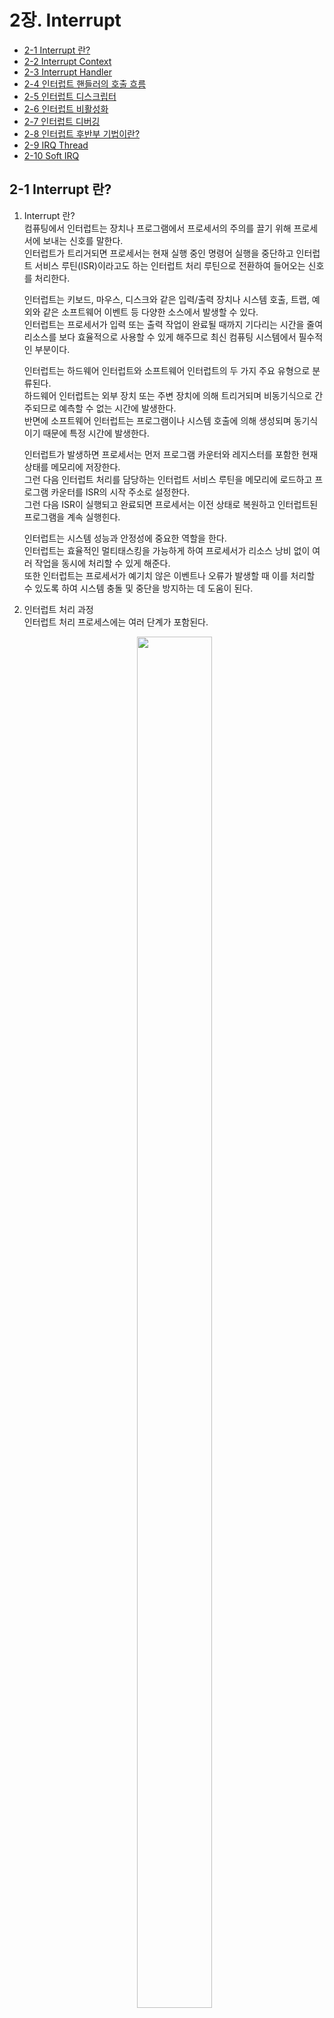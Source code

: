 # 2장. Interrupt

  * [2-1 Interrupt 란?](#2-1-interrupt-란)
  * [2-2 Interrupt Context](#2-2-interrupt-context)
  * [2-3 Interrupt Handler](#2-3-interrupt-handler)
  * [2-4 인터럽트 핸들러의 호출 흐름](#2-4-인터럽트-핸들러의-호출-흐름)
  * [2-5 인터럽트 디스크립터](#2-5-인터럽트-디스크립터)
  * [2-6 인터럽트 비활성화](#2-6-인터럽트-비활성화)
  * [2-7 인터럽트 디버깅](#2-7-인터럽트-디버깅)
  * [2-8 인터럽트 후반부 기법이란?](#2-8-인터럽트-후반부-기법이란)
  * [2-9 IRQ Thread](#2-9-irq-thread)
  * [2-10 Soft IRQ](#2-10-soft-irq)

## 2-1 Interrupt 란?
  1. Interrupt 란?  
      컴퓨팅에서 인터럽트는 장치나 프로그램에서 프로세서의 주의를 끌기 위해 프로세서에 보내는 신호를 말한다.  
      인터럽트가 트리거되면 프로세서는 현재 실행 중인 명령어 실행을 중단하고 인터럽트 서비스 루틴(ISR)이라고도 하는 인터럽트 처리 루틴으로 전환하여 들어오는 신호를 처리한다.

      인터럽트는 키보드, 마우스, 디스크와 같은 입력/출력 장치나 시스템 호출, 트랩, 예외와 같은 소프트웨어 이벤트 등 다양한 소스에서 발생할 수 있다.  
      인터럽트는 프로세서가 입력 또는 출력 작업이 완료될 때까지 기다리는 시간을 줄여 리소스를 보다 효율적으로 사용할 수 있게 해주므로 최신 컴퓨팅 시스템에서 필수적인 부분이다.

      인터럽트는 하드웨어 인터럽트와 소프트웨어 인터럽트의 두 가지 주요 유형으로 분류된다.  
      하드웨어 인터럽트는 외부 장치 또는 주변 장치에 의해 트리거되며 비동기식으로 간주되므로 예측할 수 없는 시간에 발생한다.  
      반면에 소프트웨어 인터럽트는 프로그램이나 시스템 호출에 의해 생성되며 동기식이기 때문에 특정 시간에 발생한다.

      인터럽트가 발생하면 프로세서는 먼저 프로그램 카운터와 레지스터를 포함한 현재 상태를 메모리에 저장한다.  
      그런 다음 인터럽트 처리를 담당하는 인터럽트 서비스 루틴을 메모리에 로드하고 프로그램 카운터를 ISR의 시작 주소로 설정한다.  
      그런 다음 ISR이 실행되고 완료되면 프로세서는 이전 상태로 복원하고 인터럽트된 프로그램을 계속 실행힌다.

      인터럽트는 시스템 성능과 안정성에 중요한 역할을 한다.  
      인터럽트는 효율적인 멀티태스킹을 가능하게 하여 프로세서가 리소스 낭비 없이 여러 작업을 동시에 처리할 수 있게 해준다.  
      또한 인터럽트는 프로세서가 예기치 않은 이벤트나 오류가 발생할 때 이를 처리할 수 있도록 하여 시스템 충돌 및 중단을 방지하는 데 도움이 된다.  

  2. 인터럽트 처리 과정  
    인터럽트 처리 프로세스에는 여러 단계가 포함된다.  

      <center><img src="../images/2.interrupt/Interrupt_Handling_Process.png" width="50%" height="75%"></center>

      1. 인터럽트 발생  
        인터럽트 처리 프로세스의 첫 번째 단계는 인터럽트 발생이다.  
        인터럽트는 키보드, 마우스 또는 디스크 드라이브와 같은 하드웨어 장치 또는 장치 드라이버 또는 운영 체제 서비스와 같은 소프트웨어 프로그램에 의해 발생할 수 있다.
      2. 인터럽트 알림  
        인터럽트가 발생하면 하드웨어 장치 또는 프로그램이 프로세서에 신호를 보내 인터럽트를 알린다.  
        이 신호는 일반적으로 장치 또는 프로그램을 프로세서에 연결하는 전용 회선인 하드웨어 인터럽트 라인을 통해 전송된다.
      3. 인터럽트 승인  
        프로세서는 인터럽트 신호를 승인하여 장치 또는 프로그램에 요청을 수신했음을 알려야한다.  
        이는 인터럽트 라인을 통해 승인 신호를 다시 전송하여 수행된다.
      4. 인터럽트 처리  
        인터럽트가 승인되면 프로세서는 인터럽트의 원인을 파악하고 적절한 인터럽트 핸들러 루틴을 실행해야 한다.  
        이 루틴은 인터럽트 요청을 처리하도록 특별히 설계된 코드 조각이다.
      5. 인터럽트 서비스  
        인터럽트 핸들러 루틴은 인터럽트 요청을 처리하는 데 필요한 작업을 수행한다.  
        여기에는 장치에서 데이터 읽기, 장치에 데이터 쓰기 또는 인터럽트 처리에 필요한 기타 작업 수행이 포함될 수 있다.
      6. 인터럽트 완료  
        인터럽트가 처리되면 프로세서는 인터럽트 요청이 완료되었음을 나타내는 신호를 장치 또는 프로그램에 보낸다.  
        그러면 장치 또는 프로그램이 정상 작동을 재개할 수 있다.

      요약하면 인터럽트 처리 프로세스에는 인터럽트 발생, 알림, 승인, 처리, 서비스 및 완료를 포함한 여러 단계가 포함된다.  
      각 단계는 컴퓨터 시스템의 효율적인 작동에 매우 중요하며 시스템 충돌이나 성능 문제를 방지하기 위해 신중하게 관리해야 한다.

## 2-2 Interrupt Context  
  1. 인터럽트 컨텍스트란?  
      인터럽트가 발생하면 프로세서는 현재 실행을 중지하고 인터럽트 핸들러 루틴으로 제어권을 넘긴다.  
      인터럽트 핸들러 루틴은 인터럽트 컨텍스트라는 특수 실행 컨텍스트에서 실행된다.  
      인터럽트 컨텍스트는 다른 시스템 작업을 방해하지 않고 빠르고 효율적으로 작업을 수행해야 하므로 프로세서의 일반 실행 컨텍스트와 다르다.

      * 인터럽트 컨텍스트의 특징  
        1. 인터럽트를 처리하는 동안에만 존재하는 임시 컨텍스트
        2. 프로세서의 일반 실행 컨텍스트보다 높은 우선 순위로 실행
        3. 시스템 리소스에 대한 액세스가 제한됨
        4. 다른 시스템 작업을 방해하지 않도록 작업을 빠르고 효율적으로 완료해야 함
        5. 중단된 프로세스의 상태를 저장하고 복원할 수 있어야 함

  2. 인터럽트 컨텍스트가 중요한 이유  
      인터럽트 컨텍스트가 중요한 이유는 시스템이 다른 시스템 작업을 방해하지 않고 인터럽트를 빠르고 효율적으로 처리할 수 있기 때문이다.  
      인터럽트는 하드웨어 오류나 사용자 입력과 같이 즉각적인 주의가 필요한 이벤트를 처리하는 데 사용된다.  
      만약, 인터럽트 핸들러 루틴이 작업을 완료하는 데 시간이 너무 오래 걸린다면 다른 시스템 작업을 방해하고 시스템 불안정을 초래할 수 있다.

      인터럽트 컨텍스트는 인터럽트된 프로세스의 상태를 저장하고 복원하는 메커니즘을 제공하므로 인터럽트 컨텍스트도 중요하다.  
      인터럽트가 발생하면 프로세서는 인터럽트된 프로세스의 상태를 저장하고 인터럽트 핸들러 루틴에 제어권을 넘긴다.  
      그러면 인터럽트 처리기 루틴은 해당 상태를 저장하고 필요에 따라 인터럽트된 프로세스의 상태를 수정할 수 있다.  
      인터럽트 처리기 루틴이 완료되면 인터럽트된 프로세스의 상태를 복원하고 제어권을 다시 인터럽트된 프로세스로 전송한다.

## 2-3 Interrupt Handler  
  인터럽트 핸들러는 인터럽트가 감지될 때 실행되는 작은 코드 조각이다.  
  인터럽트 핸들러는 운영 체제의 중요한 부분이며 입출력 작업, 장치 드라이버 및 기타 저수준 시스템 기능을 처리하는 데 사용된다.

  1. 인터럽트 핸들러란?  
      인터럽트 핸들러는 인터럽트에 대한 응답으로 실행되는 함수이다.  
      인터럽트가 발생하면 프로세서는 현재 프로그램의 실행을 중지하고 인터럽트 핸들러에 제어권을 넘긴다.  
      인터럽트 핸들러는 인터럽트를 처리하고 인터럽트된 프로그램에 제어권을 다시 돌려주는 역할을 한다.

      인터럽트 핸들러는 다음과 같은 다양한 시스템 기능에 사용된다.  

      * 장치 드라이버: 인터럽트 핸들러는 하드 드라이브, 키보드, 네트워크 어댑터와 같은 장치에서 생성된 하드웨어 인터럽트를 처리하는 데 사용된다.  
      * 입력/출력 작업: 인터럽트 핸들러는 디스크 읽기 및 쓰기, 네트워크 트래픽 및 기타 데이터 전송과 같은 입력/출력 작업을 관리하는 데 사용된다.
      * 시스템 호출: 인터럽트 핸들러는 사용자 프로그램이 만든 시스템 호출을 처리하는 데 사용된다.

  2. 인터럽트 벡터란?  
      인터럽트 벡터는 인터럽트를 해당 인터럽트 핸들러에 매핑하는 데 사용되는 데이터 구조이다.  
      각 인터럽트에는 고유한 인터럽트 번호가 할당되며, 이 번호는 인터럽트 벡터 테이블의 색인을 생성하는 데 사용된다.  
      인터럽트 벡터 테이블에는 가능한 각 인터럽트에 대한 인터럽트 핸들러 루틴에 대한 포인터 목록이 포함되어 있다.

      인터럽트가 트리거되면 CPU는 인터럽트 벡터 테이블에서 해당 항목을 조회하여 해당 인터럽트에 대한 인터럽트 핸들러 루틴의 주소를 찾는다.  
      그런 다음 이 주소가 프로그램 카운터(PC) 레지스터에 로드되어 CPU가 인터럽트 핸들러 코드를 실행하기 시작한다.

      인터럽트 벡터는 시스템의 하드웨어 계층과 소프트웨어 계층 사이에 추상화 수준을 제공하는 데 사용된다.  
      이를 통해 운영 체제는 기본 하드웨어 플랫폼에 관계없이 일관된 방식으로 인터럽트를 처리할 수 있다.

      * 인터럽트 벡터 테이블  
        인터럽트 벡터 테이블은 운영 체제에서 인터럽트를 관리하는 데 사용되는 데이터 구조이다.  
        인터럽트 번호를 해당 인터럽트 핸들러에 매핑하는 테이블이다.  
        인터럽트 벡터 테이블은 일반적으로 메모리에 저장되며 시스템 시작 중에 운영 체제에 의해 초기화된다.

        인터럽트 벡터 테이블의 각 항목에는 해당 인터럽트 번호에 대한 인터럽트 처리기 루틴의 주소가 포함되어 있다.  
        인터럽트가 발생하면 CPU는 인터럽트 번호를 사용하여 인터럽트 벡터 테이블을 인덱싱하여 인터럽트 핸들러 루틴의 주소를 찾는다.

      * 인터럽트 벡터 테이블 관리  
        인터럽트 벡터 테이블은 일반적으로 운영 체제에서 관리한다.  
        운영 체제는 시스템 시작 시 테이블을 초기화하고 런타임 중에 필요에 따라 업데이트할 책임이 있다.

        일부 운영 체제에서는 사용자 수준 프로그램이 인터럽트 벡터 테이블의 항목을 수정하여 자체 인터럽트 핸들러를 설치할 수 있다.  
        그러나 이는 일반적으로 특정 인터럽트에 대해서만 허용되며 일반적으로 권한이 있는 사용자로 제한된다.

## 2-4 인터럽트 핸들러의 호출 흐름  
  인터럽트 서비스 루틴(ISR)이라고도 하는 인터럽트 핸들러는 하드웨어 인터럽트 서비스를 담당하는 운영 체제 커널의 중요한 부분이다.  
  하드웨어 장치에서 인터럽트가 발생하면 프로세서는 현재 작업을 일시 중단하고 인터럽트 핸들러로 제어권을 전송한다.
  
  1. 인터럽트 벡터 테이블  
      하드웨어 장치가 인터럽트를 생성하면 프로세서에 신호를 보내면 프로세서는 현재 프로그램의 실행을 중지하고 인터럽트 벡터 테이블로 알려진 특정 메모리 위치로 점프한다.  
      인터럽트 벡터 테이블은 각 장치에 대한 인터럽트 핸들러의 메모리 주소를 포함하는 포인터 테이블이다.

      프로세서는 장치에서 생성된 인터럽트 번호를 사용하여 인터럽트 벡터 테이블에 인덱싱하고 해당 인터럽트 처리기의 주소를 가져온다.  
      그런 다음 인터럽트 핸들러가 실행되어 인터럽트를 처리한다.

  2. 인터럽트 핸들러의 호출 흐름  
    인터럽트 핸들러의 호출 흐름은 진입, 실행, 종료의 세 단계로 나눌 수 있다.

      1. 진입 단계  
          인터럽트가 발생하면 프로세서는 인터럽트된 태스크의 현재 상태를 스택에 저장하고 인터럽트 핸들러에 대한 새 실행 컨텍스트를 설정한다.  
          그런 다음 프로세서는 인터럽트 벡터 테이블에서 가져온 인터럽트 핸들러의 메모리 주소로 점프한다.

          인터럽트 핸들러가 입력되면 인터럽트 처리를 위한 환경을 설정하기 위해 몇 가지 중요한 작업을 수행한다.  
          이러한 작업에는 재귀적 인터럽트 처리를 방지하기 위해 동일한 유형의 추가 인터럽트를 비활성화하고, CPU 컨텍스트를 저장하고, 인터럽트를 승인하는 작업이 포함된다.

      2. 실행 단계  
          인터럽트 핸들러가 인터럽트 처리를 위한 환경을 설정하면 실제 인터럽트 처리 코드를 실행한다.  
          이 코드는 인터럽트를 생성한 특정 장치에 따라 달라질 수 있다.

          이 단계에서 인터럽트 핸들러는 장치에서 데이터를 읽고 메모리에 저장하거나 장치에 필요한 다른 작업을 수행한다.  
          또한 인터럽트 핸들러는 인터럽트 컨트롤러에 인터럽트 종료(EOI) 신호를 전송하여 인터럽트 처리 프로세스가 끝났음을 알린다.

      3. 종료 단계  
          인터럽트 처리 코드가 실행된 후 인터럽트 핸들러는 필요한 정리 작업을 수행하고 진입 단계에서 저장된 CPU 컨텍스트를 복원한다.  
          이러한 작업에는 인터럽트를 다시 활성화하고 인터럽트된 작업의 실행을 재개하는 작업이 포함된다.

          인터럽트 처리기가 정리 작업을 완료하면 중단된 작업으로 제어권이 반환되고 시스템이 정상 작동을 재개한다.

  3. 인터럽트 핸들러 등록 과정  
      1. 인터럽트 핸들러 함수 정의  
        인터럽트 핸들러를 등록하는 첫 번째 단계는 인터럽트를 처리할 함수를 정의하는 것이다.  
        이 함수는 처리할 인터럽트 번호와 일치하는 올바른 서명을 가져야 한다.  
        Linux 커널에서 인터럽트 핸들러는 `irqreturn_t` 반환 유형으로 선언되며 인터럽트 번호와 데이터 구조에 대한 포인터라는 두 가지 인수를 받는다.
          * [(참고) irqreturn_t 구조체](#참고-irqreturn_t-구조체)

      2. 인터럽트 회선 할당  
        다음 단계는 인터럽트 라인을 할당하는 것이다.  
        인터럽트 줄은 특정 하드웨어 장치와 연관된 고유 식별자이다.  
        Linux에서 인터럽트 라인은 정수로 표시된다.  
        `request_irq()` 함수는 인터럽트 회선을 할당하는 데 사용된다.

      3. 인터럽트 핸들러 등록  
        인터럽트 라인이 할당되면 인터럽트 핸들러를 커널에 등록할 수 있다.  
        이 작업은 `request_irq()` 함수를 사용하여 수행된다.
          ``` c
          int request_irq(unsigned int irq, irq_handler_t handler, unsigned long flags, const char *name, void *dev);
          ```
          irq: 처리할 인터럽트 회선 번호  
          handler: 인터럽트 핸들러 함수에 대한 함수 포인터  
          flags: 인터럽트의 동작을 제어하는 플래그
          name: 인터럽트를 요청하는 장치를 식별하는 문자열  
          dev: 인터럽트를 요청하는 디바이스에 대한 포인터

      4. 인터럽트 회선 활성화  
        마지막 단계는 인터럽트 라인을 활성화하는 것이다.  
        이 작업은 `enable_irq()` 함수를 사용하여 수행된다.  
        인터럽트 회선이 활성화되면 인터럽트 핸들러가 인터럽트를 수신하기 시작한다.
          ``` c
          void enable_irq(unsigned int irq);
          ```
          irq: 활성화할 인터럽트 번호

## 2-5 인터럽트 디스크립터  
  Linux 커널에서 인터럽트 디스크립터는 인터럽트를 관리하는 데 사용되는 데이터 구조체이다.
  
  1. 인터럽트 디스크립터 구조체  
      인터럽트 디스크립터는 특정 인터럽트에 대한 인터럽트 핸들러를 관리하는 데 사용되는 데이터 구조체이다.
      
      ``` c
      #include <irqdesc.h>
      
      struct irq_desc {
        irq_flow_handler_t handle_irq;
        struct irq_chip * chip;
        struct msi_desc * msi_desc;
        void * handler_data;
        void * chip_data;
        struct irqaction * action;
        unsigned int status;
        unsigned int depth;
        unsigned int wake_depth;
        unsigned int irq_count;
        unsigned int irqs_unhandled;
        unsigned long last_unhandled;
        spinlock_t lock;
      #ifdef CONFIG_SMP
        cpumask_t affinity;
        unsigned int cpu;
      #endif
      #if defined(CONFIG_GENERIC_PENDING_IRQ) || defined(CONFIG_IRQBALANCE)
        cpumask_t pending_mask;
      #endif
      #ifdef CONFIG_PROC_FS
        struct proc_dir_entry * dir;
      #endif
        const char * name;
      };  
      ```
      status : 인터럽트 라인의 상태
      * IRQ_DISABLED : 인터럽트 라인이 비활성화됨
      * IRQ_INPROGRESS : 인터럽트 처리기가 현재 실행 중  
      * IRQ_PENDING : 인터럽트가 발생했지만 아직 처리되지 않음
      * IRQ_NOREQUEST : 인터럽트가 요청되지 않았음

      action : 인터럽트 라인과 연관된 인터럽트 핸들러 함수를 정의하는 연결된 `irqaction` 구조체 리스트
      * [(참고) irqaction 구조체](#참고-irqaction-구조체)

      depth : 인터럽트 핸들러가 중첩된 횟수  
      irq_count : 인터럽트가 발생한 횟수  
      wake_depth : 인터럽트가 시스템을 깨운 횟수  
      irq : 인터럽트 번호  
      threads_running : 인터럽트 라인에서 실행 중인 스레드 수  
      threads_handled: 인터럽트 핸들러가 처리한 스레드 수  
      last_unhandled: 인터럽트 핸들러가 마지막으로 처리한 스레드

  2. 인터럽트 발생 횟수를 저장 방법  
      인터럽트 관리의 중요한 측면 중 하나는 인터럽트 발생 횟수를 추적하는 것이다.  
      이는 일반적으로 인터럽트가 발생할 때마다 카운터를 증가시키는 방식으로 수행된다.

      Linux에서 `irq_desc` 구조체에는 인터럽트 발생 횟수를 저장하는 카운트 필드가 포함되어 있다.  
      인터럽트가 발생할 때마다 카운트 필드가 증가하며, 커널은 각 인터럽트가 발생한 횟수를 추적할 수 있다.
      이를 통해 디버깅 및 성능 분석에 사용할 수 있다.  

      카운트 필드 외에도 `irqaction` 구조체에는 인터럽트 번호를 식별하는 irq 필드도 포함되어 있습니다. 이를 통해 커널은 각 `irqaction` 구조를 특정 인터럽트와 연관시킬 수 있습니다.

## 2-6 인터럽트 비활성화  
  인터럽트를 비활성화하면 명시적으로 다시 활성화할 때까지 프로세서가 새 인터럽트에 응답하지 못한다.  
  이는 들어오는 인터럽트에 의해 중단될 가능성 없이 코드의 중요한 부분이 원자 단위로 실행되도록 해야 하는 일부 상황에서 유용할 수 있다.

  1. 인터럽트를 비활성화 시점  
    인터럽트를 비활성화하면 시스템 성능에 상당한 영향을 미칠 수 있으므로 필요한 경우에만 신중하게 수행해야 한다는 점에 유의해야 한다.  
    일반적으로 인터럽트를 가능한 한 짧은 시간 동안 비활성화했다가 가능한 한 빨리 다시 활성화해야 한다.
      1. SoC에서 정의한 하드웨어 블록에 정확한 시퀀스를 줘야할 경우  
      2. 시스템이 유휴 상태에 진입하기 직전의 '시스템의 상태 정보' 값을 저장하는 동작  
      3. 각 디바이스 드라이버가 서스펜드 모드로 진입할 때 디바이스 드라이버에 데이터 시트에서 명시 대로 정확한 특정 시퀀스를 줘야 할 경우
      4. 예외가 발생해서 시스템 리셋을 시키기 전

## 2-7 인터럽트 디버깅  
  1. /proc/interrupts  
      `/proc/interrupts` 파일은 인터럽트 핸들러 목록과 각 인터럽트가 발생한 횟수를 제공한다.  
      이 정보는 문제를 일으키는 인터럽트 처리기를 식별하는 데 도움이 될 수 있으므로 인터럽트 관련 문제를 디버깅할 때 유용하다.  
      `/proc/interrupts` 파일의 내용을 보려면 다음 명령을 실행하면 된다.  

      ``` bash
      $ cat /proc/interrupts
      ```
      그러면 각 인터럽트, 인터럽트 발생 횟수, 관련 인터럽트 처리기가 나열된 테이블이 표시된다.
      ``` bash
      ~$ cat /proc/interrupts
           CPU0       CPU1       CPU2       CPU3
      11:   25850592    9062984   14661780   11677172     GICv3  27 Level     arch_timer
      13:    5088356          0          0          0     GICv3  34 Level     ahci[2140000.ahci]
      14:          0          0          0          0     GICv3  38 Level     virtio0
      17:          0          0          0          0     GICv3  35 Level     ehci_hcd:usb1
      18:          0          0          0          0     GICv3 117 Edge      GPIO Key POWEROFF
      20:        126     374157          0          0       MSI 49152 Edge      xhci_hcd
      21:          0      14772          0          0       MSI 81920 Edge      virtio1-config
      22:         36          0          0    7704173       MSI 81921 Edge      virtio1-input.0
      23:         54          0    4018205          0       MSI 81922 Edge      virtio1-output.0
      24:          0          0          0          0       MSI 163840 Edge      virtio2-config
      25:       3816          0          0   25839364       MSI 163841 Edge      virtio2-virtqueues
      27:        417          0          0          0       MSI 16384 Edge      snd_hda_intel:card0
      IPI0:   1531396    1483571    1385372    1468393       Rescheduling interrupts
      IPI1:   9811931   14079844   12404008   12314432       Function call interrupts
      IPI2:         0          0          0          0       CPU stop interrupts
      IPI3:         0          0          0          0       CPU stop (for crash dump) interrupts
      IPI4:         0          0          0          0       Timer broadcast interrupts
      IPI5:         0          0          0          0       IRQ work interrupts
      IPI6:         0          0          0          0       CPU wake-up interrupts
      Err:          0
      ```

  2. 인터럽트 이벤트 추적  
    ftrace는 Linux 커널에 포함된 강력한 추적 도구이다.  
    인터럽트 핸들러 함수의 실행을 추적하여 인터럽트를 디버깅하는 데 사용할 수 있다.  
    ftrace로 인터럽트 이벤트를 추적하려면 다음 단계를 수행하면 된다.  

      1. ftrace를 활성화  
          ``` bash
          $ echo 1 > /sys/kernel/debug/tracing/tracing_on
          ```
      2. 인터럽트 이벤트를 활성화  
          ``` bash
          $ echo irq_handler_entry > /sys/kernel/debug/tracing/set_event
          $ echo irq_handler_exit > /sys/kernel/debug/tracing/set_event
          ```
      3. ftrace 로그의 출력 확인  
          ``` bash
          $ cat /sys/kernel/debug/tracing/trace
          ```
    
## 2-8 인터럽트 후반부 기법이란?  
  인터럽트는 하드웨어 장치, 타이머 또는 소프트웨어 인터럽트 등 다양한 소스에서 발생할 수 있다.  
  인터럽트가 발생하면 시스템은 현재 프로세스의 실행을 중지하고 특정 인터럽트를 처리하도록 설계된 특수 함수인 인터럽트 핸들러로 이동한다.  
  그러나 인터럽트 핸들러 자체는 실행하는 데 상당한 시간이 걸릴 수 있으며, 이로 인해 나머지 시스템에 문제가 발생할 수 있다.  
  예를 들어 네트워크 카드가 수신되는 패킷마다 인터럽트를 생성하는 경우 인터럽트 핸들러는 이러한 인터럽트를 처리하는 데 대부분의 시간을 소비할 수 있으며, 이로 인해 다른 프로세스가 지연되거나 심지어 CPU 시간이 부족해질 수 있다.

  이 문제를 해결하기 위해 운영 체제에서는 인터럽트 하반부 처리라는 기술을 사용하는 경우가 많다.  
  인터럽트 하반부 처리는 주 인터럽트 처리기보다 낮은 우선 순위로 실행되는 지연된 인터럽트 처리기이다.  
  인터럽트 핸들러가 완료될 때까지 안전하게 지연될 수 있는 모든 처리를 수행하는 것이 이 처리기의 역할이다.

  1. 인터럽트 후반부 기법을 적용하는 이유  
      지연 인터럽트 처리라고도 하는 지연 인터럽트 기법은 커널 프로그래밍에서 인터럽트 처리를 나중으로 연기하여 시스템 성능과 안정성을 향상시키는 데 사용되는 기법이다. 

      지연 인터럽트 기법을 적용하는 이유를 살펴보기 전에 먼저 커널에서 인터럽트가 어떻게 작동하는지 이해해 보자.

      일반적인 커널 시스템에서 인터럽트는 들어오는 네트워크 패킷이나 마우스 클릭과 같이 시간에 민감한 이벤트를 처리하는 데 사용된다.  
      인터럽트가 발생하면 프로세서는 즉시 현재 작업을 일시 중단하고 인터럽트 핸들러 코드를 실행하기 시작한다.  
      핸들러가 작업을 완료하면 프로세서는 일시 중단된 작업을 다시 시작한다.

      그러나 인터럽트 처리에는 상당한 시간이 소요될 수 있으며, 그 동안 프로세서는 다른 작업을 실행할 수 없다.  
      이는 특히 인터럽트가 자주 발생하는 트래픽이 많은 시스템에서 성능 문제를 일으킬 수 있다.

      이 문제를 해결하기 위해 지연 인터럽트 기법이 사용된다.  
      커널 프로그래밍에 이 기법이 적용되는 몇 가지 이유는 다음과 같다.  

      1. 시스템 성능 개선  
        인터럽트 처리를 나중으로 연기함으로써 프로세서는 그 동안 다른 작업을 계속 실행할 수 있다.  
        따라서 인터럽트가 시스템 성능에 미치는 영향이 줄어들고 전반적인 시스템 응답성이 향상된다.
      
      2. 인터럽트 지연 시간 감소  
        인터럽트 지연 시간은 인터럽트가 처리되는 데 걸리는 시간이다.  
        인터럽트 처리를 나중으로 연기하면 시스템에서 인터럽트 지연 시간을 줄이고 실시간 성능을 개선할 수 있다.

      3. 간소화된 인터럽트 처리  
        인터럽트 처리는 특히 인터럽트 회선과 같은 공유 리소스를 처리할 때 복잡할 수 있다.  
        인터럽트 처리를 나중으로 연기함으로써 시스템은 인터럽트 처리를 간소화하고 경쟁 조건이나 기타 문제의 가능성을 줄일 수 있다.

      4. 보다 유연한 시스템 설계  
        인터럽트 처리를 늦추면 보다 유연한 시스템 설계가 가능하다.  
        예를 들어, 시스템에서 여러 인터럽트를 동시에 처리하거나 특정 인터럽트의 우선 순위를 다른 인터럽트보다 우선시할 수 있다.
        
  2. 인터럽트 콘텍스트에서 많은 일을 하면 발생하는 일  
      인터럽트는 인터럽트 컨텍스트와 프로세스 컨텍스트의 두 가지 컨텍스트에서 처리할 수 있다.

        * 인터럽트 컨텍스트는 인터럽트가 수신될 때 실행되는 커널 코드의 중요한 섹션이다.  
        이 컨텍스트에서 프로세서는 인터럽트 서비스에만 집중하며 다른 인터럽트나 프로세스 컨텍스트 코드에 의해 중단될 수 없다.  
        인터럽트와 연관된 인터럽트 핸들러 함수는 인터럽트 컨텍스트에서 실행된다.

        * 프로세스 컨텍스트는 정상적인 프로세스 관련 작업이 발생하는 커널의 정상적인 실행 환경이다.  
        프로세스 컨텍스트 코드는 다른 인터럽트 또는 프로세스 컨텍스트 코드에 의해 중단될 수 있다.

      인터럽트 컨텍스트에서 많은 작업이 수행되면 시스템이 응답하지 않거나 충돌이 발생할 수 있다.  
      이는 인터럽트 컨텍스트가 프로세스 컨텍스트보다 높은 우선순위로 실행되고 인터럽트 핸들러 기능이 완료될 때까지 다른 인터럽트 또는 프로세스 컨텍스트 코드가 차단될 수 있기 때문이다.

  3. Top Half / Bottom Half 란?  
      인터럽트가 발생하면, 시스템은 현재 실행 중인 프로그램을 중지하고 인터럽트 서비스 루틴 (ISR)으로 이동하여 이벤트를 처리한다.  
      ISR은 인터럽트를 처리하기 위해 필요한 작업을 수행하는데, 이는 데이터 구조 업데이트, I/O 작업 시작 또는 나중에 수행할 작업 스케줄링 등이 포함될 수 있다.

      ISR은 Top half와 Bottom half로 나뉜다.  
      Top half는 인터럽트가 발생한 시점에서 중단되며 인터럽트가 비활성화된 상태에서 실행된다.  
      주요 역할은 인터럽트를 처리하고 필요한 최소한의 레이턴시로 작업을 수행하는 것이다.  
      반면에 Bottom half는 인터럽트가 활성화된 상태에서 실행되며 비시간적 작업을 완료하는 것이 주요 역할이다.  
      이는 예를 들어, Top half에서 큐에 작업을 스케줄링하고, Bottom half에서 큐에서 작업을 가져와 처리하는 것이다.

      1. Top half  
        ISR의 Top half는 일반적으로 즉각적으로 완료되어야하는 빠르고 시간적으로 중요한 작업에 사용된다.  
        이러한 작업에는 레지스터와 컨텍스트 저장, 데이터 구조 업데이트, I/O 작업 시작 등이 포함된다.  
        ISR의 Top half는 인터럽트가 일어나는 동안 다른 인터럽트가 발생하지 않도록 인터럽트가 비활성화된 상태로 실행된다.  
        이렇게 함으로써, ISR은 다른 인터럽트로 인해 방해받지 않고 작업을 완료할 수 있다.

      2. Bottom half  
        ISR의 Top half가 완료되면, 시스템은 인터럽트를 활성화하고 정상적인 동작으로 돌아간다.  
        그런 다음 ISR의 Bottom half가 나중에 실행될 수 있도록 예약된다.  
        ISR의 Bottom half는 메모리 해제, 통계 업데이트, 나중에 수행될 작업 스케줄링과 같은 비시간적 작업을 완료하는 것이 주요 역할이다.

      ISR의 Bottom half는 일반적으로 지연 처리 프로시저 호출(DPC) 또는 태스크렛을 사용하여 구현된다.  
      이러한 메커니즘을 사용하면, Top half가 작업을 완료한 후에 Bottom half를 나중에 실행할 수 있다.  
      Bottom half는 인터럽트가 활성화된 별도의 컨텍스트에서 실행되며, 다른 인터럽트가 발생할 수 있도록 허용된다.

      요약하면, ISR의 Top half는 시간적으로 중요한 작업을 처리하는 반면, Bottom half는 비시간적인 작업을 완료하는 것이 주요 역할이다.  
      Top half와 Bottom half를 사용하면 시스템이 인터럽트를 효율적으로 처리할 수 있으며, 시간적으로 중요한 작업이 비시간적인 작업을 차단하지 않고 빠르게 완료되도록 보장한다.

  4. 인터럽트 후반부 처리 기법 종류  
      인터럽트 처리는 병목 현상이 발생할 수 있는 고성능 시스템에서 까다로운 작업이 될 수 있다.

      이 문제를 해결하기 위해 수년에 걸쳐 다양한 인터럽트 처리 기법이 개발되었다.  
      이러한 기술은 인터럽트 처리를 최적화하고 인터럽트 처리와 관련된 오버헤드를 줄일 수 있다.  

      1. 폴링 기반 인터럽트 처리  
        가장 기본적인 인터럽트 처리 기술은 폴링(polling)이다.  
        이 기술에서는 CPU가 계속해서 인터럽트 소스의 상태를 확인하여 인터럽트가 발생했는지 여부를 결정한다.  
        인터럽트가 발생하면 CPU는 인터럽트를 비활성화하고 현재 컨텍스트를 저장한 후 인터럽트를 처리한다.  
        폴링 기반 인터럽트 처리는 간단하고 직관적이지만, CPU 사이클에 대해 비효율적이고 낭비적일 수 있다.

      2. Bottom half 인터럽트 처리  
        이 기술에서는 CPU가 인터럽트가 발생하면 즉시 Top half를 실행하여 인터럽트를 처리한다.  
        Top half는 CPU 컨텍스트를 저장하고 인터럽트를 인식하는 등 시간적으로 중요한 작업을 수행한다.  
        Top half가 완료되면 Bottom half를 나중에 실행하도록 예약한다.  
        Bottom half는 프로세스를 깨우거나 지연된 작업을 수행하는 등 비시간적인 작업을 수행한다.  
        이 기술은 인터럽트 지연 시간을 줄이고 시스템 응답성을 향상시킬 수 있다.

      3. 태스크렛(Tasklets)  
        태스크렛은 지연 실행 모델을 사용하는 Bottom half 인터럽트 처리의 한 형태이다.  
        이 기술에서는 Top half가 나중에 실행할 태스크렛을 예약한다.  
        태스크렛은 가벼우며 인터럽트 컨텍스트에서 실행되므로, 처리 요구 사항이 낮거나 보통인 인터럽트를 처리하는 데 이상적이다.

      4. 소프트 인터럽트(Softirqs)  
        소프트 인터럽트는 지연 실행 모델을 사용하는 또 다른 하향식 인터럽트 처리 기술이다.  
        이 기술에서는 인터럽트 핸들러의 상위 부분이 소프트 인터럽트를 나중에 실행하도록 예약한다.  
        소프트 인터럽트는 태스크릿보다 더 무거운 가중치를 가지며 커널 스레드의 컨텍스트에서 실행되므로 처리 요구 사항이 높은 인터럽트를 처리하는 데 적합하다.

      5. 인터럽트 스레드(Interrupt Threads)  
        인터럽트 스레드는 인터럽트를 처리하기 위해 전용 커널 스레드를 사용하는 인터럽트 처리 기술이다.  
        이 기술에서는 인터럽트 핸들러의 상위 부분이 인터럽트 스레드를 깨우고 처리할 인터럽트 작업을 전달한다.  
        인터럽트 스레드는 자체 컨텍스트에서 인터럽트 핸들러를 실행하므로 시스템 성능과 확장성을 향상시킬 수 있다.

## 2-9 IRQ Thread
일부 경우에는 인터럽트 처리에 필요한 작업량이 인터럽트 핸들러가 처리하기에는 너무 많을 수 있다.  
이러한 경우 IRQ 스레드를 사용하여 인터럽트 핸들러에서 일부 작업을 분리할 수 있다.  
그럼, IRQ 스레드가 무엇이고 어떻게 작동하는지에 대해 알아보자.  

  1. IRQ 스레드란?  
      IRQ 스레드는 인터럽트 핸들러가 처리하기에는 처리 시간이 더 필요한 인터럽트를 처리하는 데 사용되는 커널 스레드이다.  
      인터럽트가 발생하면 인터럽트 핸들러는 기본 처리를 수행한 후 남은 처리를 처리하기 위해 IRQ 스레드를 예약한다.

      IRQ 스레드는 인터럽트 핸들러와 별도의 CPU 코어에서 실행되어 인터럽트 핸들러와 IRQ 스레드가 병렬로 실행될 수 있다.  
      이를 통해 인터럽트 처리에 소요되는 시간을 크게 줄여 시스템 성능을 향상시킬 수 있다.

  2. IRQ Thread 동작  
      인터럽트가 발생하면 인터럽트 핸들러가 실행된다.  
      인터럽트 핸들러가 처리하는 작업이 너무 많은 경우 인터럽트 핸들러는 나머지 처리를 위해 IRQ 스레드를 예약한다.

      IRQ 스레드는 인터럽트 핸들러와 별개의 CPU 코어에서 실행되므로 인터럽트 핸들러와 IRQ 스레드가 병렬로 실행될 수 있다.  
      인터럽트 핸들러는 일반적으로 인터럽트를 인식하고 인터럽트와 관련된 데이터를 가져오는 등 기본 처리를 수행한다.  
      그런 다음 IRQ 스레드가 더 많은 시간이 소요되는 처리를 수행한다.

      IRQ 스레드가 처리를 완료하면 일반적으로 인터럽트 핸들러에게 처리가 완료되었다는 알림을 보낸다.  
      인터럽트 핸들러는 필요한 최종 처리를 수행하고 인터럽트 처리 과정을 완료할 수 있다.

  3. IRQ 스레드 사용의 장점
      IRQ 스레드 사용은 다음과 같은 여러 가지 이점이 있다.  

      1. 성능 향상  
        IRQ 스레드는 인터럽트 처리 시간을 크게 줄여 시스템 성능을 향상시킨다.
      2. 지연 시간 감소  
        인터럽트 핸들러와 IRQ 스레드를 병렬로 실행함으로써 IRQ 스레드는 인터럽트 지연 시간을 줄여 하드웨어 장치를 더 빠르게 처리할 수 있다.
      3. 확장성  
        IRQ 스레드는 별도의 CPU 코어에서 인터럽트를 처리할 수 있으므로 멀티코어 시스템에서 확장성과 성능을 향상시킬 수 있다.

  4. IRQ 스레드 사용의 단점  
      IRQ 스레드를 사용하는 것에는 다음과 같은 단점도 있다.

      1. 복잡성 증가  
        IRQ 스레드는 인터럽트 처리 과정에 추가적인 복잡성을 추가하여 디버깅과 문제 해결을 더 어렵게 만들 수 있다.
      2. 오버헤드 증가  
        IRQ 스레드는 시스템에 추가 오버헤드를 추가하기 때문에 전반적인 성능을 저하시킬 수 있다.

  5. IRQ Thread 생성  
      다음은 IRQ 쓰레드를 생성하는 프로세스의 단계이다.  

      1. 커널 쓰레드 함수 정의  
        먼저, IRQ 쓰레드가 생성될 때 실행되는 커널 쓰레드 함수를 정의해야 한다.  
        이 함수는 장치에게 수신된 인터럽트 요청을 처리한다.  
          ``` c
          static irqreturn_t my_interrupt(int irq, void *dev_id);
          ```
          irq : 인터럽트를 트리거한 인터럽트 번호  
          dev_id :  매개변수는 인터럽트 요청 시 등록된 디바이스 데이터에 대한 포인터

      2. 인터럽트 요청  
        다음으로, 처리할 디바이스에 대해 인터럽트를 요청해야 한다.  
        이는 request_irq() 함수를 사용하여 수행된다. 
          ``` c 
          int request_irq(unsigned int irq, irq_handler_t handler, unsigned long flags, const char *name, void *dev);
          ```
          irq : 요청할 인터럽트 번호  
          handler : 1단계에서 정의한 인터럽트 핸들러 함수에 대한 포인터
          flags : 인터럽트 요청의 동작을 지정(공유 여부 등)  
          name : 커널 로그에서 인터럽트 요청을 식별하는 데 사용되는 문자열  
          dev : 인터럽트 핸들러 함수에 전달될 디바이스 데이터에 대한 포인터

      3. IRQ 스레드 생성  
        인터럽트가 요청되면 kthread_create() 함수를 사용하여 IRQ 스레드를 생성할 수 있다.  
          ``` c
          struct task_struct *kthread_create(int (*threadfn)(void *data), void *data, const char *namefmt, ...);
          ```
          threadfn : 1에서 정의한 커널 스레드 함수를 가리키는 포인터  
          data : 커널 스레드 함수에 전달해야 하는 데이터를 가리키는 포인터  
          namefmt : 커널 로그에서 IRQ 스레드를 식별하는 데 사용되는 문자열입

      4. IRQ 스레드를 깨우기  
        IRQ 스레드를 생성한 후, 인터럽트 요청을 처리할 수 있도록 깨워주어야 한다.  
        이를 위해 wake_up_process() 함수를 사용한다.  
          ``` c
          int wake_up_process(struct task_struct *tsk);
          ```
          tsk : 깨어나게 할 프로세스의 task_struct 구조체의 포인터

      5. 정리  
        IRQ 스레드가 더 이상 필요하지 않을 때, free_irq() 함수를 사용하여 인터럽트 요청을 해제하고, kthread_stop() 함수를 사용하여 IRQ 스레드를 종료해야 한다.
        free_irq() 함수는 request_irq()를 사용하여 이전에 등록된 인터럽트 요청 라인(IRQ)을 해제하는 데 사용된다.  
          ``` c
          void free_irq(unsigned int irq, void* dev_id);
          ```
          irq : 해제할 IRQ 번호
          dev_id : IRQ와 연관된 디바이스 ID

  6. IRQ 스레드의 예시  
    IRQ 스레드를 생성한 후에는, wait_event_interruptible() 또는 wait_event() 함수를 사용하여 인터럽트를 처리할 수 있다.  
    이러한 함수는 지정된 조건이 참이거나 스레드가 인터럽트될 때까지 스레드를 차단한다.  
    다음은 IRQ 스레드에 대한 예시이다.  

      ``` c
      #include <linux/kthread.h>

      static struct task_struct *irq_thread;

      static int irq_thread_func(void *data)
      {
          while (!kthread_should_stop()) {
            wait_event_interruptible(wait_queue, interrupt_occurred());
            // Handle the interrupt here
        }
        return 0;
      }

      static int __init my_module_init(void)
      {
          irq_thread = kthread_create(irq_thread_func, NULL, "irq_thread");
          if (IS_ERR(irq_thread)) {
              printk(KERN_ERR "Failed to create IRQ thread\n");
              return PTR_ERR(irq_thread);
          }
          wake_up_process(irq_thread);
          return 0;
      }

      static void __exit my_module_exit(void)
      {
          kthread_stop(irq_thread);
      }

      module_init(my_module_init);
      module_exit(my_module_exit);

      ```

      이 예제에서는 wait_event_interruptible() 함수를 사용하여 인터럽트를 기다린다.  
      wait_queue 변수는 인터럽트가 발생할 때 IRQ 스레드를 깨우는 대기열이다.  
      interrupt_occurred() 함수는 인터럽트가 발생할 때 true를 반환한다.

      wait_event_interruptible() 함수가 반환되면 IRQ 스레드는 스레드 컨텍스트에서 인터럽트를 처리할 수 있다.  
      IRQ 스레드는 필요한 처리를 수행한 다음 대기 상태로 돌아갈 수 있다.

## 2-10 Soft IRQ  
현대 컴퓨터 시스템에서 인터럽트 처리는 다양한 하드웨어 이벤트를 처리하는 중요한 메커니즘이다.  
인터럽트 처리는 처리과정에서 수행되어야 할 작업량에 따라 빠르거나 느릴 수 있다.  
경우에 따라 하드웨어 이벤트는 상당한 양의 처리를 필요로 하며, 따라서 전통적인 인터럽트 처리 방식만으로는 충분하지 않을 수 있다.  
이를 해결하기 위한 방법으로 소프트 IRQ를 사용한다.  

  1. 소프트 IRQ란?  
      소프트 IRQ (소프트웨어 인터럽트 요청)는 전통적인 인터럽트 핸들러보다 더 많은 처리 시간을 필요로 하는 이벤트를 처리하기 위해 Linux 커널에서 사용되는 메커니즘이다.  
      소프트 IRQ는 일반 인터럽트와 유사하지만, 지연 실행 방식으로 처리되므로 현재 인터럽트 핸들러가 실행을 완료한 후 처리된다.  
      소프트 IRQ는 일반 인터럽트로 처리할 수 없는 복잡한 이벤트를 처리할 수 있도록 한다.

  2. Soft IRQ 핸들러  
      소프트 IRQ 핸들러는 일반 인터럽트 핸들러와 유사하며 C 함수로 구현된다.  
      소프트 IRQ 핸들러는 커널 초기화 과정에서 등록되며, 소프트 IRQ 프레임워크에 의해 실행된다.  
      소프트 IRQ 이벤트가 발생하면 커널에서 소프트 IRQ 핸들러가 호출된다.  
      소프트 IRQ 핸들러는 현재 인터럽트 핸들러의 실행이 완료된 후에 실행되므로 지연 실행된다.

  3. Soft IRQ의 종류  
      Linux 커널은 여러 종류의 Soft IRQ를 지원하며, 각 Soft IRQ는 특정 유형의 이벤트를 처리한다.  
      일반적인 Soft IRQ는 다음과 같다.  
      1. Tasklets  
        Tasklets는 지연 처리가 필요한 작고 빠른 이벤트를 처리하는 데 사용되는 Soft  IRQ이다.  
        Tasklets는 인터럽트 컨텍스트에서 실행되며 빠르게 실행될 수 있도록 설계되었다.
      2. Workqueues  
        Workqueues는 처리 시간이 긴 이벤트를 처리하는 데 사용되는 Soft IRQ입니다.  
        Workqueues는 프로세스 컨텍스트에서 실행되며 긴 처리 시간이 필요한 이벤트를 처리할 수 있도록 설계되었다.
      3. Timer  
        타이머 Soft IRQ는 지정된 시간 이후에 발생하는 이벤트를 처리하는 데 사용된다.  
        타이머 Soft IRQ는 프로세스 컨텍스트에서 실행된다.

  4. Soft IRQ Handler 실행  
      소프트 IRQ 핸들러는 현재 인터럽트 핸들러의 실행이 완료된 후에 실행되는 것처럼, 지연된 방식으로 실행된다.  
      소프트 IRQ 핸들러는 소프트 IRQ 프레임워크에 의해 호출되며, 이를 통해 올바른 컨텍스트에서 실행된다.  
      소프트 IRQ 핸들러는 하드웨어 이벤트, 다른 소프트 IRQ 핸들러 또는 커널 스레드에 의해 호출될 수 있다.
  

  5. Soft IRQ Service  
      소프트 IRQ 서비스는 소프트 IRQ에 응답하여 실행되는 함수이다.  
      소프트웨어에 의해 트리거되는 일부 유형의 지연 작업을 처리하기 위해 설계된 소프트 IRQ 서비스는 인터럽트 컨텍스트와 유사하지만 몇 가지 중요한 차이점이 있다.

      1. Soft IRQ service 동작  
          소프트 IRQ 서비스가 트리거되면, 해당 서비스 함수는 소프트 IRQ와 관련된 큐에 추가된다.  
          이 함수는 일반적으로 CPU가 유휴 상태에 있거나 비교적 중요하지 않은 시스템 활동 중에 실행된다.  

          소프트 IRQ 서비스 함수는 인터럽트 컨텍스트와 유사한 특수한 컨텍스트에서 실행된다.  
          이 컨텍스트를 소프트 IRQ 컨텍스트라고한다.  
          소프트 IRQ 컨텍스트는 일반 프로세스 컨텍스트보다 우선 순위가 높지만 인터럽트 컨텍스트보다 우선 순위가 낮다.

          소프트 IRQ 서비스는 소프트웨어에 의해 트리거되는 일부 유형의 지연된 작업을 처리하기위한 것으로 설계되었다.  
          소프트 IRQ 서비스가 처리 할 수있는 지연 작업의 예는 다음과 같다.

            1. 네트워크 드라이버가 수신 한 네트워크 패킷 처리
            2. 장치 드라이버가 트리거 한 소프트웨어 인터럽트 처리
            3. 커널 스레드에서 실행 할 작업 예약

      6. Soft IRQ service 이점  
          소프트 IRQ 서비스를 사용하는 주요 이점 중 하나는 중요한 시스템 활동에 방해를 일으키지 않으면서 일부 유예된 작업을 적시에 실행할 수 있도록한다는 것이다.  
          이는 유예된 작업을 처리해야 하는 볼륨이 많은 상황에서 시스템 성능과 안정성을 향상시킬수 있다.

          또한, 소프트 IRQ 서비스의 또 다른 이점은 사용하기 쉽고 최소한의 오버헤드로 구현할 수 있다.  
          이는 코드에서 유예된 작업을 처리해야 하는 개발자들에게 매우 유용한 옵션으로 작용할 수 있다.




  

#### (참고) irqreturn_t 구조체
``` c
#include <linux/irqreturn.h>

typedef enum {
        IRQ_NONE        = (0 << 0),
        IRQ_HANDLED     = (1 << 0),
        IRQ_WAKE_THREAD = (1 << 1),
} irqreturn_t;
```
IRQ_NONE : 인터럽트 처리기가 인터럽트를 처리하지 않았으며 다음 인터럽트 처리기(있는 경우)로 전달되어야 함  
IRQ_HANDLED : 인터럽트 핸들러가 인터럽트를 성공적으로 처리했으며 추가 조치가 필요하지 않음  
IRQ_WAKE_THREAD : 인터럽트 핸들러가 인터럽트를 처리했지만 추가 처리를 커널 스레드로 연기했음  
(커널 스레드가 깨어나서 처리를 완료하기 위해 실행됨)

#### (참고) irqaction 구조체
``` c
struct irqaction {
  irq_handler_t handler;
  void * dev_id;
  void __percpu * percpu_dev_id;
  struct irqaction * next;
  irq_handler_t thread_fn;
  struct task_struct * thread;
  struct irqaction * secondary;
  unsigned int irq;
  unsigned int flags;
  unsigned long thread_flags;
  unsigned long thread_mask;
  const char * name;
  struct proc_dir_entry * dir;
};  
```
handler : 인터럽트 핸들러 함수  
dev_id : 디바이스 식별을 위한 쿠키  
percpu_dev_id : 디바이스 식별을 위한 쿠키  
next : 공유 인터럽트를 위한 다음 irqaction 포인터  
thread_fn : 스레드 인터럽트를 위한 인터럽트 핸들러 함수  
thread : 스레드 인터럽트를 위한 스레드 포인터  
secondary : 보조 인터럽트에 대한 포인터 (강제 스레딩)  
irq : 인터럽트 번호  
flags : 플래그  
  * IRQ_Gc_INIT_MASK_CACHE : 마스크 레그를 읽어 mask_cache를 초기화합니다.
  * IRQ_G_C_INIT_NESTED_LOCK : 부모 irq에서 irq_set_wake를 호출해야 하는 irq 칩에 대해 irq의 잠금 클래스를 중첩으로 설정합니다. 일반적으로 GPIO 구현
  * IRQ_G_C_MASK_CACHE_PER_TYPE : 마스크 캐시는 칩 유형별 비공개입니다.
  * IRQ_GC_NO_MASK : IRQ_DATA->마스크 계산하지 않음
  * IRQ_GC_BE_IO : 빅 엔디안 레지스터 액세스 사용(기본값: LE)

thread_flags : 스레드 관련 플래그  
thread_mask : 스레드 활동을 추적하기 위한 비트마스크  
name : 장치의 이름  
dir : proc/irq/NN/name 엔트리에 대한 포인터

